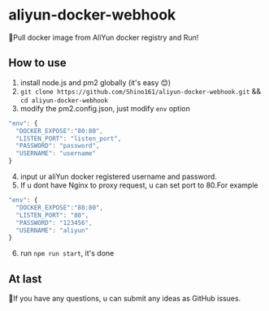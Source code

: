 # aliyun-docker-webhook
🍬Pull docker image from AliYun docker registry and Run!

## How to use
1. install node.js and pm2 globally (it's easy 😊)
2. `git clone https://github.com/Shino161/aliyun-docker-webhook.git` && `cd aliyun-docker-webhook`
3. modify the pm2.config.json, just modify `env` option
```js
"env": {
  "DOCKER_EXPOSE":"80:80",
  "LISTEN_PORT": "listen_port",
  "PASSWORD": "password",
  "USERNAME": "username"
}
```
4. input ur aliYun docker registered username and password.
5. If u dont have Nginx to proxy request, u can set port to 80.For example  
```js
"env": {
  "DOCKER_EXPOSE":"80:80",
  "LISTEN_PORT": "80",
  "PASSWORD": "123456",
  "USERNAME": "aliyun"
}
```
6. run `npm run start`, it's done

## At last
📧If you have any questions, u can submit any ideas as GitHub issues.
